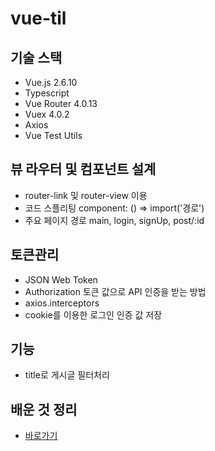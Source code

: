 # vue-til

## 기술 스택
- Vue.js 2.6.10
- Typescript
- Vue Router 4.0.13
- Vuex 4.0.2
- Axios
- Vue Test Utils

## 뷰 라우터 및 컴포넌트 설계
- router-link 및 router-view 이용
- 코드 스플리팅 component: () => import('경로')
- 주요 페이지 경로 main, login, signUp, post/:id

## 토큰관리
- JSON Web Token
- Authorization 토큰 값으로 API 인증을 받는 방법
- axios.interceptors
- cookie를 이용한 로그인 인증 값 저장

## 기능
- title로 게시글 필터처리

## 배운 것 정리
- [바로가기](https://taenam.notion.site/vue-til-blog-de08ddb8e61b41849c53d9a2946fb58a)
